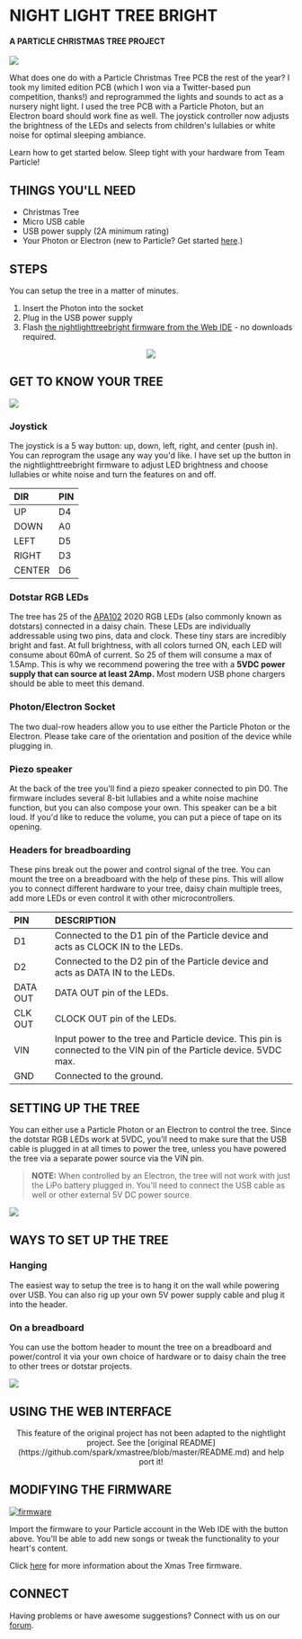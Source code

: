 # NIGHT LIGHT TREE BRIGHT

#### A PARTICLE CHRISTMAS TREE PROJECT

![](https://github.com/spark/xmastree/raw/master/hardware/images/header.jpg)

What does one do with a Particle Christmas Tree PCB the rest of the year? I took my limited edition PCB (which I won via a Twitter-based pun competition, thanks!) and reprogrammed the lights and sounds to act as a nursery night light. I used the tree PCB with a Particle Photon, but an Electron board should work fine as well. The joystick controller now adjusts the brightness of the LEDs and selects from children's lullabies or white noise for optimal sleeping ambiance.

Learn how to get started below. Sleep tight with your hardware from Team Particle!

## THINGS YOU'LL NEED
 - Christmas Tree
 - Micro USB cable
 - USB power supply (2A minimum rating)
 - Your Photon or Electron (new to Particle? Get started [here](https://docs.particle.io/guide/getting-started).)

## STEPS

You can setup the tree in a matter of minutes.

1. Insert the Photon into the socket
2. Plug in the USB power supply
3. Flash [the nightlighttreebright firmware from the Web IDE][Firmware shared app] - no downloads required.

[Firmware shared app]: https://go.particle.io/shared_apps/5a4c080b1927d266c2000d97

<p align="center">
<img src="https://github.com/spark/xmastree/raw/master/hardware/images/steps-all.png">
</p>

## GET TO KNOW YOUR TREE

![](https://github.com/spark/xmastree/raw/master/hardware/images/description.png)

### Joystick

The joystick is a 5 way button: up, down, left, right, and center (push in). You can reprogram the usage any way you'd like. I have set up the button in the nightlighttreebright firmware to adjust LED brightness and choose lullabies or white noise and turn the features on and off.

|DIR   | PIN |
|:---  |:--- |
|UP    |D4| 
|DOWN  |A0|
|LEFT  |D5|
|RIGHT |D3|
|CENTER|D6|

### Dotstar RGB LEDs

The tree has 25 of the [APA102](http://www.led-color.com/upload/201604/APA102-2020%20SMD%20LED.pdf) 2020 RGB LEDs (also commonly known as dotstars) connected in a daisy chain. These LEDs are individually addressable using two pins, data and clock. These tiny stars are incredibly bright and fast. At full brightness, with all colors turned ON, each LED will consume about 60mA of current. So 25 of them will consume a max of 1.5Amp. This is why we recommend powering the tree with a **5VDC power supply that can source at least 2Amp.** Most modern USB phone chargers should be able to meet this demand.

### Photon/Electron Socket

The two dual-row headers allow you to use either the Particle Photon or the Electron. Please take care of the orientation and position of the device while plugging in.

### Piezo speaker

At the back of the tree you'll find a piezo speaker connected to pin D0. The firmware includes several 8-bit lullabies and a white noise machine function, but you can also compose your own. This speaker can be a bit loud. If you'd like to reduce the volume, you can put a piece of tape on its opening.

### Headers for breadboarding

These pins break out the power and control signal of the tree. You can mount the tree on a breadboard with the help of these pins. This will allow you to connect different hardware to your tree, daisy chain multiple trees, add more LEDs or even control it with other microcontrollers.

|PIN     |DESCRIPTION|
|:-------|:----------|
|D1      | Connected to the D1 pin of the Particle device and acts as CLOCK IN to the LEDs.|
|D2      | Connected to the D2 pin of the Particle device and acts as DATA IN to the LEDs.|
|DATA OUT| DATA OUT pin of the LEDs.|
|CLK OUT | CLOCK OUT pin of the LEDs.|
|VIN     | Input power to the tree and Particle device. This pin is connected to the VIN pin of the Particle device. 5VDC max.|
|GND     | Connected to the ground.|

## SETTING UP THE TREE 

You can either use a Particle Photon or an Electron to control the tree. Since the dotstar RGB LEDs work at 5VDC, you'll need to make sure that the USB cable is plugged in at all times to power the tree, unless you have powered the tree via a separate power source via the VIN pin.

> **NOTE:** When controlled by an Electron, the tree will not work with just the LiPo battery plugged in. You'll need to connect the USB cable as well or other external 5V DC power source.

![](https://github.com/spark/xmastree/raw/master/hardware/images/tree-plugged.png)

## WAYS TO SET UP THE TREE

### Hanging

The easiest way to setup the tree is to hang it on the wall while powering over USB. You can also rig up your own 5V power supply cable and plug it into the header.

### On a breadboard

You can use the bottom header to mount the tree on a breadboard and power/control it via your own choice of hardware or to daisy chain the tree to other trees or dotstar projects.

![](https://github.com/spark/xmastree/raw/master/hardware/images/bb.png)

## USING THE WEB INTERFACE

<p align="center">
This feature of the original project has not been adapted to the nightlight project. See the [original README](https://github.com/spark/xmastree/blob/master/README.md) and help port it! </p>

## MODIFYING THE FIRMWARE

[![firmware](https://img.shields.io/badge/Particle%20Shared%20App-NIGHTLIGHTTREEBRIGHT-blue.svg?style=for-the-badge&colorA=00aedf&colorB=555555)][Firmware shared app]

Import the firmware to your Particle account in the Web IDE with the button above. You'll be
able to add new songs or tweak the functionality to your heart's content.

Click [here](https://github.com/spark/xmastree/blob/master/FIRMWARE.md) for more information about the Xmas Tree firmware.

## CONNECT

Having problems or have awesome suggestions? Connect with us on our [forum](https://community.particle.io/).

